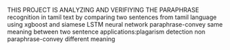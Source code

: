 THIS PROJECT IS ANALYZING AND VERIFIYING THE PARAPHRASE  recognition in tamil text by comparing  two sentences from tamil language  using xgboost and siamese LSTM neural network
paraphrase-convey same meaning between two sentence  applications:plagarism detection
non paraphrase-convey different meaning

